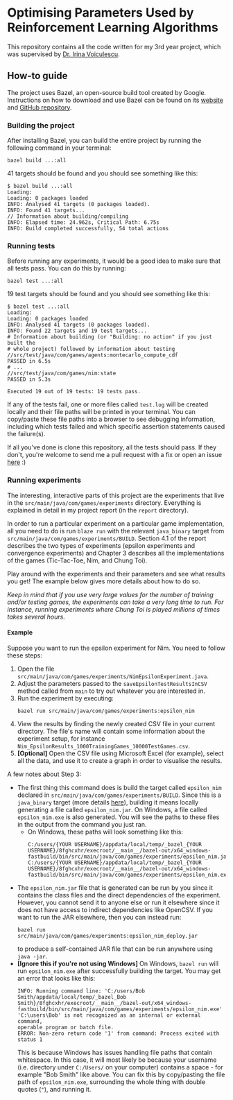 # Optimising Parameters Used by Reinforcement Learning Algorithms

This repository contains all the code written for my 3rd year project, which was supervised by [Dr. Irina Voiculescu](https://www.cs.ox.ac.uk/irina.voiculescu/).

## How-to guide

The project uses Bazel, an open-source build tool created by Google. Instructions on how to download and use Bazel can be found on its [website](https://bazel.build/) and [GitHub repository](https://github.com/bazelbuild/bazel).

### Building the project

After installing Bazel, you can build the entire project by running the following command in your terminal:
```
bazel build ...:all
```

41 targets should be found and you should see something like this:
```
$ bazel build ...:all
Loading:
Loading: 0 packages loaded
INFO: Analysed 41 targets (0 packages loaded).
INFO: Found 41 targets...
// Information about building/compiling
INFO: Elapsed time: 24.962s, Critical Path: 6.75s
INFO: Build completed successfully, 54 total actions
```

### Running tests

Before running any experiments, it would be a good idea to make sure that all tests pass. You can do this by running:
```
bazel test ...:all
```

19 test targets should be found and you should see something like this:
```
$ bazel test ...:all
Loading:
Loading: 0 packages loaded
INFO: Analysed 41 targets (0 packages loaded).
INFO: Found 22 targets and 19 test targets...
# Information about building (or "Building: no action" if you just built the
# whole project) followed by information about testing
//src/test/java/com/games/agents:montecarlo_compute_cdf                  PASSED in 6.5s
# ...
//src/test/java/com/games/nim:state                                      PASSED in 5.3s

Executed 19 out of 19 tests: 19 tests pass.
```

If any of the tests fail, one or more files called `test.log` will be created locally and their file paths will be printed in your terminal. You can copy/paste these file paths into a browser to see debugging information, including which tests failed and which specific assertion statements caused the failure(s).

If all you've done is clone this repository, all the tests should pass. If they don't, you're welcome to send me a pull request with a fix or open an issue [here](https://github.com/cvlasov/rl-games/issues) :)

### Running experiments

The interesting, interactive parts of this project are the experiments that live in the `src/main/java/com/games/experiments` directory. Everything is explained in detail in my project report (in the `report` directory).

In order to run a particular experiment on a particular game implementation, all you need to do is run `blaze run` with the relevant `java_binary` target from `src/main/java/com/games/experiments/BUILD`. Section 4.1 of the report describes the two types of experiments (epsilon experiments and convergence experiments) and Chapter 3 describes all the implementations of the games (Tic-Tac-Toe, Nim, and Chung Toi).

Play around with the experiments and their parameters and see what results you get! The example below gives more details about how to do so.

*Keep in mind that if you use very large values for the number of training and/or testing games, the experiments can take a very long time to run. For instance, running experiments where Chung Toi is played millions of times takes several hours.*

#### Example

Suppose you want to run the epsilon experiment for Nim. You need to follow these steps:
1. Open the file `src/main/java/com/games/experiments/NimEpsilonExperiment.java`.
2. Adjust the parameters passed to the `saveEpsilonTestResultsInCSV` method called from `main` to try out whatever you are interested in.
3. Run the experiment by executing:
    ```
    bazel run src/main/java/com/games/experiments:epsilon_nim
    ```
4. View the results by finding the newly created CSV file in your current directory. The file's name will contain some information about the experiment setup, for instance `Nim_EpsilonResults_1000TrainingGames_10000TestGames.csv`.
5. **[Optional]** Open the CSV file using Microsoft Excel (for example), select all the data, and use it to create a graph in order to visualise the results.

A few notes about Step 3:    
   - The first thing this command does is build the target called `epsilon_nim` declared in `src/main/java/com/games/experiments/BUILD`. Since this is a `java_binary` target (more details [here](https://docs.bazel.build/versions/master/be/java.html#java_binary)), building it means locally generating a file called `epsilon_nim.jar`. On Windows, a file called `epsilon_nim.exe` is also generated. You will see the paths to these files in the output from the command you just ran.
      - On Windows, these paths will look something like this:
          ```
          C:/users/{YOUR USERNAME}/appdata/local/temp/_bazel_{YOUR USERNAME}/8fghcxhr/execroot/__main__/bazel-out/x64_windows-fastbuild/bin/src/main/java/com/games/experiments/epsilon_nim.jar
          C:/users/{YOUR USERNAME}/appdata/local/temp/_bazel_{YOUR USERNAME}/8fghcxhr/execroot/__main__/bazel-out/x64_windows-fastbuild/bin/src/main/java/com/games/experiments/epsilon_nim.exe
          ```
   - The `epsilon_nim.jar` file that is generated can be run by you since it contains the class files and the direct dependencies of the experiment. However, you cannot send it to anyone else or run it elsewhere since it does not have access to indirect dependencies like OpenCSV. If you want to run the JAR elsewhere, then you can instead run:
      ```
      bazel run src/main/java/com/games/experiments:epsilon_nim_deploy.jar
      ```
      to produce a self-contained JAR file that can be run anywhere using `java -jar`.
   - **[Ignore this if you're not using Windows]** On Windows, `bazel run` will run `epsilon_nim.exe` after successfully building the target. You may get an error that looks like this:
       ```
       INFO: Running command line: 'C:/users/Bob Smith/appdata/local/temp/_bazel_Bob Smith}/8fghcxhr/execroot/__main__/bazel-out/x64_windows-fastbuild/bin/src/main/java/com/games/experiments/epsilon_nim.exe'
       'C:\users\Bob' is not recognized as an internal or external command,
       operable program or batch file.
       ERROR: Non-zero return code '1' from command: Process exited with status 1
       ```
       This is because Windows has issues handling file paths that contain whitespace. In this case, it will most likely be because your username (i.e. directory under `C:/Users/` on your computer) contains a space - for example "Bob Smith" like above. You can fix this by copy/pasting the file path of `epsilon_nim.exe`, surrounding the whole thing with double quotes (`"`), and running it.
